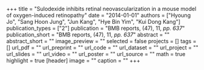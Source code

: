 +++
title = "Sulodexide inhibits retinal neovascularization in a mouse model of oxygen-induced retinopathy"
date = "2014-01-01"
authors = ["Hyoung Jo", "Sang Hoon Jung", "Jun Kang", "Hye Bin Yim", "Kui Dong Kang"]
publication_types = ["2"]
publication = "BMB reports, (47), 11, _pp. 637_"
publication_short = "BMB reports, (47), 11, _pp. 637_"
abstract = ""
abstract_short = ""
image_preview = ""
selected = false
projects = []
tags = []
url_pdf = ""
url_preprint = ""
url_code = ""
url_dataset = ""
url_project = ""
url_slides = ""
url_video = ""
url_poster = ""
url_source = ""
math = true
highlight = true
[header]
image = ""
caption = ""
+++
